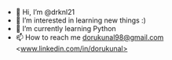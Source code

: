 - 👋 Hi, I’m @drknl21
- 👀 I’m interested in learning new things :)
- 🌱 I’m currently learning Python
- 📫 How to reach me <dorukunal98@gmail.com> <www.linkedin.com/in/dorukunal>

<!---
drknl21/drknl21 is a ✨ special ✨ repository because its `README.md` (this file) appears on your GitHub profile.
You can click the Preview link to take a look at your changes.
--->

